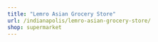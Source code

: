```yaml
---
title: "Lemro Asian Grocery Store"
url: /indianapolis/lemro-asian-grocery-store/
shop: supermarket
---
```

